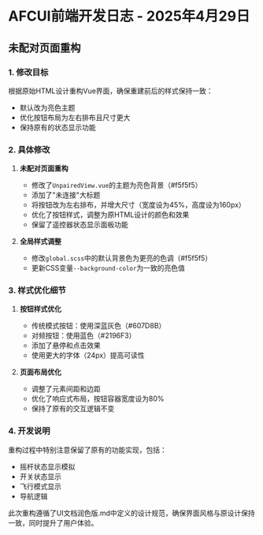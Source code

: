 # AFCUI前端开发日志 - 2025年4月29日

## 未配对页面重构

### 1. 修改目标

根据原始HTML设计重构Vue界面，确保重建前后的样式保持一致：
- 默认改为亮色主题
- 优化按钮布局为左右排布且尺寸更大
- 保持原有的状态显示功能

### 2. 具体修改

1. **未配对页面重构**
   - 修改了`UnpairedView.vue`的主题为亮色背景（#f5f5f5）
   - 添加了"未连接"大标题
   - 将按钮改为左右排布，并增大尺寸（宽度设为45%，高度设为160px）
   - 优化了按钮样式，调整为原HTML设计的颜色和效果
   - 保留了遥控器状态显示面板功能

2. **全局样式调整**
   - 修改`global.scss`中的默认背景色为更亮的色调（#f5f5f5）
   - 更新CSS变量`--background-color`为一致的亮色值

### 3. 样式优化细节

1. **按钮样式优化**
   - 传统模式按钮：使用深蓝灰色（#607D8B）
   - 对频按钮：使用蓝色（#2196F3）
   - 添加了悬停和点击效果
   - 使用更大的字体（24px）提高可读性

2. **页面布局优化**
   - 调整了元素间距和边距
   - 优化了响应式布局，按钮容器宽度设为80%
   - 保持了原有的交互逻辑不变

### 4. 开发说明

重构过程中特别注意保留了原有的功能实现，包括：
- 摇杆状态显示模拟
- 开关状态显示
- 飞行模式显示
- 导航逻辑

此次重构遵循了UI文档润色版.md中定义的设计规范，确保界面风格与原设计保持一致，同时提升了用户体验。 